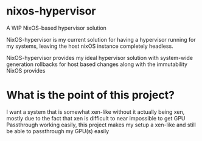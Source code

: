 # nixos-hypervisor
A WIP NixOS-based hypervisor solution

NixOS-hypervisor is my current solution for having a hypervisor running for my systems, leaving the host nixOS instance completely headless.

NixOS-hypervisor provides my ideal hypervisor solution with system-wide generation rollbacks for host based changes along with the immutability NixOS provides


# What is the point of this project?
I want a system that is somewhat xen-like without it actually being xen, mostly due to the fact that xen is difficult to near impossible to get GPU Passthrough working easily, this project makes my setup a xen-like and still be able to passthrough my GPU(s) easily
